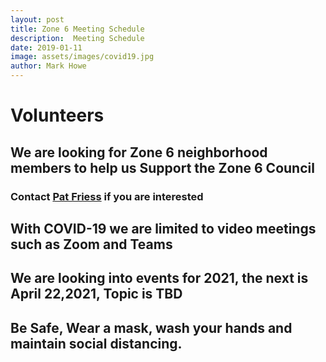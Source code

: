 ```yaml
---
layout: post
title: Zone 6 Meeting Schedule
description:  Meeting Schedule
date: 2019-01-11
image: assets/images/covid19.jpg
author: Mark Howe
---
```


# Volunteers
## We are looking for Zone 6 neighborhood members to help us Support the Zone 6 Council
### Contact [Pat Friess](harleybabe54@hotmail.com) if you are interested


## With COVID-19 we are limited to video meetings such as Zoom and Teams
## We are looking into events for 2021, the next is April 22,2021, Topic is TBD
## Be Safe, Wear a mask, wash your hands and maintain social distancing.
